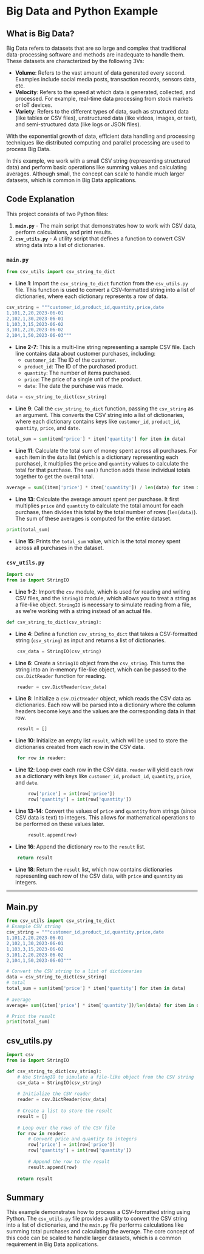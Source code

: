# Big Data and Python Example

## What is Big Data?

Big Data refers to datasets that are so large and complex that traditional data-processing software and methods are inadequate to handle them. These datasets are characterized by the following 3Vs:

- **Volume**: Refers to the vast amount of data generated every second. Examples include social media posts, transaction records, sensors data, etc.
- **Velocity**: Refers to the speed at which data is generated, collected, and processed. For example, real-time data processing from stock markets or IoT devices.
- **Variety**: Refers to the different types of data, such as structured data (like tables or CSV files), unstructured data (like videos, images, or text), and semi-structured data (like logs or JSON files).

With the exponential growth of data, efficient data handling and processing techniques like distributed computing and parallel processing are used to process Big Data.

In this example, we work with a small CSV string (representing structured data) and perform basic operations like summing values and calculating averages. Although small, the concept can scale to handle much larger datasets, which is common in Big Data applications.

## Code Explanation

This project consists of two Python files:

1. **`main.py`** - The main script that demonstrates how to work with CSV data, perform calculations, and print results.
2. **`csv_utils.py`** - A utility script that defines a function to convert CSV string data into a list of dictionaries.

### `main.py`

```python
from csv_utils import csv_string_to_dict
```

- **Line 1**: Import the `csv_string_to_dict` function from the `csv_utils.py` file. This function is used to convert a CSV-formatted string into a list of dictionaries, where each dictionary represents a row of data.

```python
csv_string = """customer_id,product_id,quantity,price,date
1,101,2,20,2023-06-01
2,102,1,30,2023-06-01
1,103,3,15,2023-06-02
3,101,2,20,2023-06-02
2,104,1,50,2023-06-03"""
```

- **Line 2-7**: This is a multi-line string representing a sample CSV file. Each line contains data about customer purchases, including:
  - `customer_id`: The ID of the customer.
  - `product_id`: The ID of the purchased product.
  - `quantity`: The number of items purchased.
  - `price`: The price of a single unit of the product.
  - `date`: The date the purchase was made.

```python
data = csv_string_to_dict(csv_string)
```

- **Line 9**: Call the `csv_string_to_dict` function, passing the `csv_string` as an argument. This converts the CSV string into a list of dictionaries, where each dictionary contains keys like `customer_id`, `product_id`, `quantity`, `price`, and `date`.

```python
total_sum = sum(item['price'] * item['quantity'] for item in data)
```

- **Line 11**: Calculate the total sum of money spent across all purchases. For each item in the `data` list (which is a dictionary representing each purchase), it multiplies the `price` and `quantity` values to calculate the total for that purchase. The `sum()` function adds these individual totals together to get the overall total.

```python
average = sum((item['price'] * item['quantity']) / len(data) for item in data)
```

- **Line 13**: Calculate the average amount spent per purchase. It first multiplies `price` and `quantity` to calculate the total amount for each purchase, then divides this total by the total number of rows (`len(data)`). The sum of these averages is computed for the entire dataset.

```python
print(total_sum)
```

- **Line 15**: Prints the `total_sum` value, which is the total money spent across all purchases in the dataset.

### `csv_utils.py`

```python
import csv
from io import StringIO
```

- **Line 1-2**: Import the `csv` module, which is used for reading and writing CSV files, and the `StringIO` module, which allows you to treat a string as a file-like object. `StringIO` is necessary to simulate reading from a file, as we're working with a string instead of an actual file.

```python
def csv_string_to_dict(csv_string):
```

- **Line 4**: Define a function `csv_string_to_dict` that takes a CSV-formatted string (`csv_string`) as input and returns a list of dictionaries.

```python
    csv_data = StringIO(csv_string)
```

- **Line 6**: Create a `StringIO` object from the `csv_string`. This turns the string into an in-memory file-like object, which can be passed to the `csv.DictReader` function for reading.

```python
    reader = csv.DictReader(csv_data)
```

- **Line 8**: Initialize a `csv.DictReader` object, which reads the CSV data as dictionaries. Each row will be parsed into a dictionary where the column headers become keys and the values are the corresponding data in that row.

```python
    result = []
```

- **Line 10**: Initialize an empty list `result`, which will be used to store the dictionaries created from each row in the CSV data.

```python
    for row in reader:
```

- **Line 12**: Loop over each row in the CSV data. `reader` will yield each row as a dictionary with keys like `customer_id`, `product_id`, `quantity`, `price`, and `date`.

```python
        row['price'] = int(row['price'])
        row['quantity'] = int(row['quantity'])
```

- **Line 13-14**: Convert the values of `price` and `quantity` from strings (since CSV data is text) to integers. This allows for mathematical operations to be performed on these values later.

```python
        result.append(row)
```

- **Line 16**: Append the dictionary `row` to the `result` list.

```python
    return result
```

- **Line 18**: Return the `result` list, which now contains dictionaries representing each row of the CSV data, with `price` and `quantity` as integers.

---

## Main.py
```python
from csv_utils import csv_string_to_dict
# Example CSV string
csv_string = """customer_id,product_id,quantity,price,date
1,101,2,20,2023-06-01
2,102,1,30,2023-06-01
1,103,3,15,2023-06-02
3,101,2,20,2023-06-02
2,104,1,50,2023-06-03"""

# Convert the CSV string to a list of dictionaries
data = csv_string_to_dict(csv_string)
# total
total_sum = sum(item['price'] * item['quantity'] for item in data)
 
# average
average= sum((item['price'] * item['quantity'])/len(data) for item in data)

# Print the result
print(total_sum)
```

## csv_utils.py
```python
import csv
from io import StringIO

def csv_string_to_dict(csv_string):
    # Use StringIO to simulate a file-like object from the CSV string
    csv_data = StringIO(csv_string)
    
    # Initialize the CSV reader
    reader = csv.DictReader(csv_data)
    
    # Create a list to store the result
    result = []
    
    # Loop over the rows of the CSV file
    for row in reader:
        # Convert price and quantity to integers
        row['price'] = int(row['price'])
        row['quantity'] = int(row['quantity'])
        
        # Append the row to the result
        result.append(row)
    
    return result

```
## Summary

This example demonstrates how to process a CSV-formatted string using Python. The `csv_utils.py` file provides a utility to convert the CSV string into a list of dictionaries, and the `main.py` file performs calculations like summing total purchases and calculating the average. The core concept of this code can be scaled to handle larger datasets, which is a common requirement in Big Data applications.



